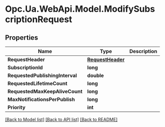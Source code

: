 # Opc.Ua.WebApi.Model.ModifySubscriptionRequest

## Properties

Name | Type | Description | Notes
------------ | ------------- | ------------- | -------------
**RequestHeader** | [**RequestHeader**](RequestHeader.md) |  | [optional] 
**SubscriptionId** | **long** |  | [optional] 
**RequestedPublishingInterval** | **double** |  | [optional] 
**RequestedLifetimeCount** | **long** |  | [optional] 
**RequestedMaxKeepAliveCount** | **long** |  | [optional] 
**MaxNotificationsPerPublish** | **long** |  | [optional] 
**Priority** | **int** |  | [optional] 

[[Back to Model list]](../README.md#documentation-for-models) [[Back to API list]](../README.md#documentation-for-api-endpoints) [[Back to README]](../README.md)

